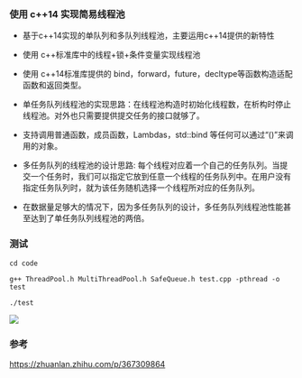### 使用 c++14 实现简易线程池

- 基于c++14实现的单队列和多队列线程池，主要运用c++14提供的新特性

- 使用 c++标准库中的线程+锁+条件变量实现线程池

- 使用 c++14标准库提供的 bind，forward，future，decltype等函数构造适配函数和返回类型。

- 单任务队列线程池的实现思路：在线程池构造时初始化线程数，在析构时停止线程池。对外也只需要提供提交任务的接口就够了。

- 支持调用普通函数，成员函数，Lambdas，std::bind 等任何可以通过“()”来调用的对象。

- 多任务队列的线程池的设计思路: 每个线程对应着一个自己的任务队列。当提交一个任务时，我们可以指定它放到任意一个线程的任务队列中。在用户没有指定任务队列时，就为该任务随机选择一个线程所对应的任务队列。

- 在数据量足够大的情况下，因为多任务队列的设计，多任务队列线程池性能甚至达到了单任务队列线程池的两倍。

### 测试

```
cd code

g++ ThreadPool.h MultiThreadPool.h SafeQueue.h test.cpp -pthread -o test

./test
```

![](https://cdn.jsdelivr.net/gh/KylinLzw/MarkdownImage/img/20230320100254.png)

### 参考

https://zhuanlan.zhihu.com/p/367309864
